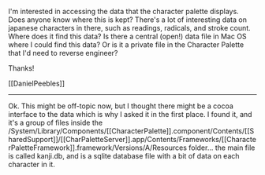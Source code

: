 I'm interested in accessing the data that the character palette displays. Does anyone know where this is kept? There's a lot of interesting data on japanese characters in there, such as readings, radicals, and stroke count. Where does it find this data? Is there a central (open!) data file in Mac OS where I could find this data? Or is it a private file in the Character Palette that I'd need to reverse engineer?

Thanks!

[[DanielPeebles]]

----
Ok. This might be off-topic now, but I thought there might be a cocoa interface to the data which is why I asked it in the first place. I found it, and it's a group of files inside the /System/Library/Components/[[CharacterPalette]].component/Contents/[[SharedSupport]]/[[CharPaletteServer]].app/Contents/Frameworks/[[CharacterPaletteFramework]].framework/Versions/A/Resources folder... the main file is called kanji.db, and is a sqlite database file with a bit of data on each character in it.